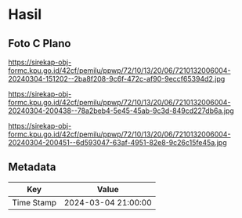 # Hasil

## Foto C Plano

https://sirekap-obj-formc.kpu.go.id/42cf/pemilu/ppwp/72/10/13/20/06/7210132006004-20240304-151202--2ba8f208-9c6f-472c-af90-9eccf65394d2.jpg

https://sirekap-obj-formc.kpu.go.id/42cf/pemilu/ppwp/72/10/13/20/06/7210132006004-20240304-200438--78a2beb4-5e45-45ab-9c3d-849cd227db6a.jpg

https://sirekap-obj-formc.kpu.go.id/42cf/pemilu/ppwp/72/10/13/20/06/7210132006004-20240304-200451--6d593047-63af-4951-82e8-9c26c15fe45a.jpg


## Metadata

| Key        | Value               |
| ---------- | ------------------- |
| Time Stamp | 2024-03-04 21:00:00 |



